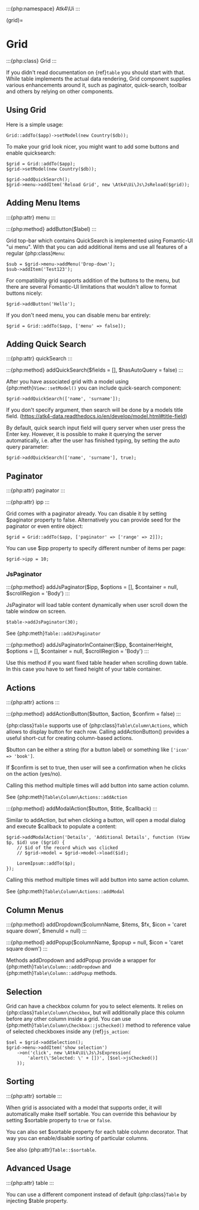 :::{php:namespace} Atk4\Ui
:::

(grid)=

# Grid

:::{php:class} Grid
:::

If you didn't read documentation on {ref}`table` you should start with that. While table implements the actual
data rendering, Grid component supplies various enhancements around it, such as paginator, quick-search, toolbar
and others by relying on other components.

## Using Grid

Here is a simple usage:

```
Grid::addTo($app)->setModel(new Country($db));
```

To make your grid look nicer, you might want to add some buttons and enable quicksearch:

```
$grid = Grid::addTo($app);
$grid->setModel(new Country($db));

$grid->addQuickSearch();
$grid->menu->addItem('Reload Grid', new \Atk4\Ui\Js\JsReload($grid));
```

## Adding Menu Items

:::{php:attr} menu
:::

:::{php:method} addButton($label)
:::

Grid top-bar which contains QuickSearch is implemented using Fomantic-UI "ui menu". With that
you can add additional items and use all features of a regular {php:class}`Menu`:

```
$sub = $grid->menu->addMenu('Drop-down');
$sub->addItem('Test123');
```

For compatibility grid supports addition of the buttons to the menu, but there are several
Fomantic-UI limitations that wouldn't allow to format buttons nicely:

```
$grid->addButton('Hello');
```

If you don't need menu, you can disable menu bar entirely:

```
$grid = Grid::addTo($app, ['menu' => false]);
```

## Adding Quick Search

:::{php:attr} quickSearch
:::

:::{php:method} addQuickSearch($fields = [], $hasAutoQuery = false)
:::

After you have associated grid with a model using {php:meth}`View::setModel()` you can
include quick-search component:

```
$grid->addQuickSearch(['name', 'surname']);
```

If you don't specify argument, then search will be done by a models title field.
(https://atk4-data.readthedocs.io/en/develop/model.html#title-field)

By default, quick search input field will query server when user press the Enter key. However, it is possible to make it
querying the server automatically, i.e. after the user has finished typing, by setting the auto query parameter:

```
$grid->addQuickSearch(['name', 'surname'], true);
```

## Paginator

:::{php:attr} paginator
:::

:::{php:attr} ipp
:::

Grid comes with a paginator already. You can disable it by setting $paginator property to false. Alternatively you
can provide seed for the paginator or even entire object:

```
$grid = Grid::addTo($app, ['paginator' => ['range' => 2]]);
```

You can use $ipp property to specify different number of items per page:

```
$grid->ipp = 10;
```

### JsPaginator

:::{php:method} addJsPaginator($ipp, $options = [], $container = null, $scrollRegion = 'Body')
:::

JsPaginator will load table content dynamically when user scroll down the table window on screen.

```
$table->addJsPaginator(30);
```

See {php:meth}`Table::addJsPaginator`

:::{php:method} addJsPaginatorInContainer($ipp, $containerHeight, $options = [], $container = null, $scrollRegion = 'Body')
:::

Use this method if you want fixed table header when scrolling down table. In this case you have to set
fixed height of your table container.

## Actions

:::{php:attr} actions
:::

:::{php:method} addActionButton($button, $action, $confirm = false)
:::

{php:class}`Table` supports use of {php:class}`Table\Column\Actions`, which allows to display button for each row.
Calling addActionButton() provides a useful short-cut for creating column-based actions.

$button can be either a string (for a button label) or something like `['icon' => 'book']`.

If $confirm is set to true, then user will see a confirmation when he clicks on the action (yes/no).

Calling this method multiple times will add button into same action column.

See {php:meth}`Table\Column\Actions::addAction`

:::{php:method} addModalAction($button, $title, $callback)
:::

Similar to addAction, but when clicking a button, will open a modal dialog and execute $callback
to populate a content:

```
$grid->addModalAction('Details', 'Additional Details', function (View $p, $id) use ($grid) {
    // $id of the record which was clicked
    // $grid->model = $grid->model->load($id);

    LoremIpsum::addTo($p);
});
```

Calling this method multiple times will add button into same action column.

See {php:meth}`Table\Column\Actions::addModal`

## Column Menus

:::{php:method} addDropdown($columnName, $items, $fx, $icon = 'caret square down', $menuId = null)
:::

:::{php:method} addPopup($columnName, $popup = null, $icon = 'caret square down')
:::

Methods addDropdown and addPopup provide a wrapper for {php:meth}`Table\Column::addDropdown` and
{php:meth}`Table\Column::addPopup` methods.

## Selection

Grid can have a checkbox column for you to select elements. It relies on {php:class}`Table\Column\Checkbox`, but will
additionally place this column before any other column inside a grid. You can use {php:meth}`Table\Column\Checkbox::jsChecked()`
method to reference value of selected checkboxes inside any {ref}`js_action`:

```
$sel = $grid->addSelection();
$grid->menu->addItem('show selection')
    ->on('click', new \Atk4\Ui\Js\JsExpression(
        'alert(\'Selected: \' + [])', [$sel->jsChecked()]
    ));
```

## Sorting

:::{php:attr} sortable
:::

When grid is associated with a model that supports order, it will automatically make itself sortable. You can
override this behaviour by setting $sortable property to `true` or `false`.

You can also set $sortable property for each table column decorator. That way you can enable/disable sorting
of particular columns.

See also {php:attr}`Table::$sortable`.

## Advanced Usage

:::{php:attr} table
:::

You can use a different component instead of default {php:class}`Table` by injecting $table property.
